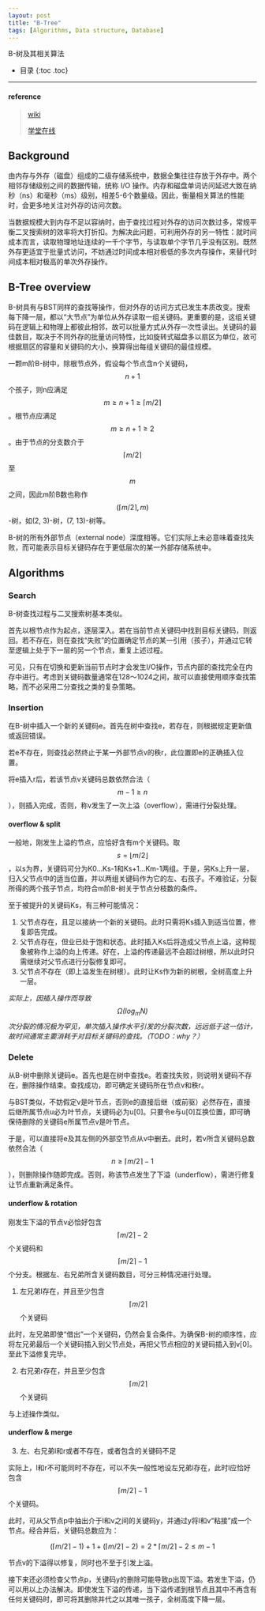 ```yaml
---
layout: post
title: "B-Tree"
tags: [Algorithms, Data structure, Database]
---
```


B-树及其相关算法

* 目录
{:toc .toc}
---

#### reference

>  [wiki](https://en.wikipedia.org/wiki/B-tree)
>
> [学堂在线](http://www.xuetangx.com/courses/course-v1:TsinghuaX+30240184_2X+sp/about)



## Background

由内存与外存（磁盘）组成的二级存储系统中，数据全集往往存放于外存中。两个相邻存储级别之间的数据传输，统称 I/O 操作。内存和磁盘单词访问延迟大致在纳秒（ns）和毫秒（ms）级别，相差5-6个数量级。因此，衡量相关算法的性能时，会更多地关注对外存的访问次数。

当数据规模大到内存不足以容纳时，由于查找过程对外存的访问次数过多，常规平衡二叉搜索树的效率将大打折扣。为解决此问题，可利用外存的另一特性：就时间成本而言，读取物理地址连续的一千个字节，与读取单个字节几乎没有区别。既然外存更适宜于批量式访问，不妨通过时间成本相对极低的多次内存操作，来替代时间成本相对极高的单次外存操作。

## B-Tree overview

B-树具有与BST同样的查找等操作，但对外存的访问方式已发生本质改变。搜索每下降一层，都以“大节点”为单位从外存读取一组关键码。更重要的是，这组关键码在逻辑上和物理上都彼此相邻，故可以批量方式从外存一次性读出。关键码的最佳数目，取决于不同外存的批量访问特性，比如旋转式磁盘多以扇区为单位，故可根据扇区的容量和关键码的大小，换算得出每组关键码的最佳规模。

一颗m阶B-树中，除根节点外，假设每个节点含n个关键码，$$n+1$$个孩子，则n应满足$$m\ge n+1\ge\lceil{m/2}\rceil$$ 。根节点应满足$$m \ge n+1\ge2$$。由于节点的分支数介于$$\lceil{m/2}\rceil$$至$$m$$之间，因此m阶B数也称作$$(\lceil{m/2}\rceil, m)$$-树，如(2, 3)-树，(7, 13)-树等。

B-树的所有外部节点（external node）深度相等。它们实际上未必意味着查找失败，而可能表示目标关键码存在于更低层次的某一外部存储系统中。

## Algorithms

### Search

B-树查找过程与二叉搜索树基本类似。

首先以根节点作为起点，逐层深入。若在当前节点关键码中找到目标关键码，则返回。若不存在，则在查找“失败”的位置确定节点的某一引用（孩子），并通过它转至逻辑上处于下一层的另一个节点，重复上述过程。

可见，只有在切换和更新当前节点时才会发生I/O操作，节点内部的查找完全在内存中进行。考虑到关键码数量通常在128～1024之间，故可以直接使用顺序查找策略，而不必采用二分查找之类的复杂策略。


### Insertion

在B-树中插入一个新的关键码e。首先在树中查找e，若存在，则根据规定更新值或返回错误。

若e不存在，则查找必然终止于某一外部节点v的秩r，此位置即e的正确插入位置。

将e插入r后，若该节点v关键码总数依然合法（$$m-1\ge n$$），则插入完成，否则，称v发生了一次上溢（overflow），需进行分裂处理。

#### overflow & split

一般地，刚发生上溢的节点，应恰好含有m个关键码。取$$s = \lfloor{m/2}\rfloor$$，以s为界，关键码可分为K0...Ks-1和Ks+1...Km-1两组。于是，另Ks上升一层，归入父节点中的适当位置，并以两组关键码作为它的左、右孩子。不难验证，分裂所得的两个孩子节点，均符合m阶B-树关于节点分枝数的条件。

至于被提升的关键码Ks，有三种可能情况：

1. 父节点存在，且足以接纳一个新的关键码。此时只需将Ks插入到适当位置，修复即告完成。
2. 父节点存在，但业已处于饱和状态。此时插入Ks后将造成父节点上溢，这种现象被称作上溢的向上传递。好在，上溢的传递最远不会超过树根，所以此时只需继续对父节点进行分裂修复即可。
3. 父节点不存在（即上溢发生在树根）。此时让Ks作为新的树根，全树高度上升一层。

*实际上，因插入操作而导致$$\Omega(log_mN)$$次分裂的情况极为罕见，单次插入操作水平引发的分裂次数，远远低于这一估计，故时间通常主要消耗于对目标关键码的查找。（TODO：why？）*


### Delete

从B-树中删除关键码e。首先也是在树中查找e。若查找失败，则说明关键码不存在，删除操作结束。查找成功，即可确定关键码所在节点v和秩r。

与BST类似，不妨假定v是叶节点，否则e的直接后继（或前驱）必然存在，直接后继所属节点u必为叶节点，关键码必为u[0]。只要令e与u[0]互换位置，即可确保待删除的关键码e所属节点v是叶节点。

于是，可以直接将e及其左侧的外部空节点从v中删去。此时，若v所含关键码总数依然合法（$$n\ge\lceil{m/2}\rceil-1$$），则删除操作随即完成。否则，称该节点发生了下溢（underflow），需进行修复让节点重新满足条件。

#### underflow & rotation

刚发生下溢的节点v必恰好包含$$\lceil{m/2}\rceil-2$$ 个关键码和$$\lceil{m/2}\rceil-1$$ 个分支。根据左、右兄弟所含关键码数目，可分三种情况进行处理。

1. 左兄弟l存在，并且至少包含$$\lceil{m/2}\rceil$$个关键码

此时，左兄弟即使“借出”一个关键码，仍然会复合条件。为确保B-树的顺序性，应将左兄弟最后一个关键码插入到父节点处，再把父节点相应的关键码插入到v[0]。至此下溢修复完毕。

2. 右兄弟r存在，并且至少包含$$\lceil{m/2}\rceil$$个关键码

与上述操作类似。

#### underflow & merge

3. 左、右兄弟l和r或者不存在，或者包含的关键码不足

实际上，l和r不可能同时不存在，可以不失一般性地设左兄弟l存在，此时l应恰好包含$$\lceil{m/2}\rceil-1$$个关键码。

此时，可从父节点p中抽出介于l和v之间的关键码y，并通过y将l和v“粘接”成一个节点。经合并后，关键码总数应为：

$$(\lceil{m/2}\rceil-1)+1+(\lceil{m/2}\rceil-2) = 2 * \lceil{m/2}\rceil-2 \le m-1$$

节点v的下溢得以修复，同时也不至于引发上溢。

接下来还必须检查父节点p，关键码y的删除可能导致p出现下溢。若发生下溢，仍可以用以上办法解决。即使发生下溢的传递，当下溢传递到根节点且其中不再含有任何关键码时，即可将其删除并代之以其唯一孩子，全树高度下降一层。


